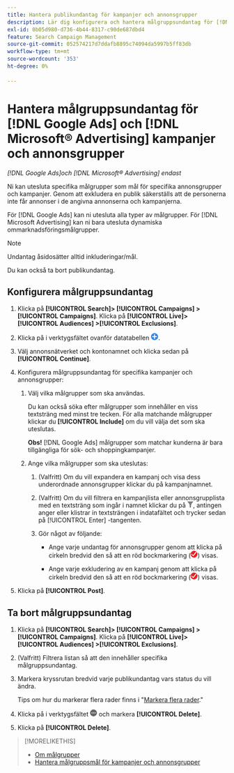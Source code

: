 ```yaml
---
title: Hantera publikundantag för kampanjer och annonsgrupper
description: Lär dig konfigurera och hantera målgruppsundantag för [!DNL Google Ads] och [!DNL Microsoft® Advertising] kampanjer och annonsgrupper.
exl-id: 0b05d980-d736-4b44-8317-c90de687dbd4
feature: Search Campaign Management
source-git-commit: 052574217d7ddafb8895c74094da5997b5ff83db
workflow-type: tm+mt
source-wordcount: '353'
ht-degree: 0%

---
```


# Hantera målgruppsundantag för [!DNL Google Ads] och [!DNL Microsoft® Advertising] kampanjer och annonsgrupper

*[!DNL Google Ads]och [!DNL Microsoft® Advertising] endast*

Ni kan utesluta specifika målgrupper som mål för specifika annonsgrupper och kampanjer. Genom att exkludera en publik säkerställs att de personerna inte får annonser i de angivna annonserna och kampanjerna.

För [!DNL Google Ads] kan ni utesluta alla typer av målgrupper. För [!DNL Microsoft Advertising] kan ni bara utesluta dynamiska ommarknadsföringsmålgrupper.

>[!NOTE]
>
>Undantag åsidosätter alltid inkluderingar/mål.

Du kan också ta bort publikundantag.

## Konfigurera målgruppsundantag

1. Klicka på **[!UICONTROL Search]> [!UICONTROL Campaigns] >[!UICONTROL Campaigns]**. Klicka på **[!UICONTROL Live]> [!UICONTROL Audiences] >[!UICONTROL Exclusions]**.

1. Klicka på i verktygsfältet ovanför datatabellen ![Skapa](/help/search-social-commerce/assets/add.png "Skapa").

1. Välj annonsnätverket och kontonamnet och klicka sedan på **[!UICONTROL Continue]**.

1. Konfigurera målgruppsundantag för specifika kampanjer och annonsgrupper:

   1. Välj vilka målgrupper som ska användas.

      Du kan också söka efter målgrupper som innehåller en viss textsträng med minst tre tecken. För alla matchande målgrupper klickar du **[!UICONTROL Include]** om du vill välja det som ska uteslutas.

      **Obs!** [!DNL Google Ads] målgrupper som matchar kunderna är bara tillgängliga för sök- och shoppingkampanjer.

   1. Ange vilka målgrupper som ska uteslutas:

      1. (Valfritt) Om du vill expandera en kampanj och visa dess underordnade annonsgrupper klickar du på kampanjnamnet.

      1. (Valfritt) Om du vill filtrera en kampanjlista eller annonsgrupplista med en textsträng som ingår i namnet klickar du på ![Filter](/help/search-social-commerce/assets/filter.png "Filter"), antingen anger eller klistrar in textsträngen i indatafältet och trycker sedan på [!UICONTROL Enter] -tangenten.

      1. Gör något av följande:

         * Ange varje undantag för annonsgrupper genom att klicka på cirkeln bredvid den så att en röd bockmarkering (![Exkludera](/help/search-social-commerce/assets/exclude.png "Exkludera")) visas.

         * Ange varje exkludering av en kampanj genom att klicka på cirkeln bredvid den så att en röd bockmarkering (![Exkludera](/help/search-social-commerce/assets/exclude.png "Exkludera")) visas.

1. Klicka på **[!UICONTROL Post]**.

## Ta bort målgruppsundantag

1. Klicka på **[!UICONTROL Search]> [!UICONTROL Campaigns] >[!UICONTROL Campaigns]**. Klicka på **[!UICONTROL Live]> [!UICONTROL Audiences] >[!UICONTROL Exclusions]**.

1. (Valfritt) Filtrera listan så att den innehåller specifika målgruppsundantag.

1. Markera kryssrutan bredvid varje publikundantag vars status du vill ändra.

   Tips om hur du markerar flera rader finns i &quot;[Markera flera rader](/help/search-social-commerce/common-tasks/navigation-editing-selection/multiple-rows-select.md).&quot;

1. Klicka på i verktygsfältet ![Fler åtgärder](/help/search-social-commerce/assets/more.png "Fler åtgärder") och markera **[!UICONTROL Delete]**.

1. Klicka på **[!UICONTROL Delete]**.

>[!MORELIKETHIS]
>
>* [Om målgrupper](audience-about.md)
>* [Hantera målgruppsmål för kampanjer och annonsgrupper](/help/search-social-commerce/campaign-management/campaigns/audience-targets-manage.md)
